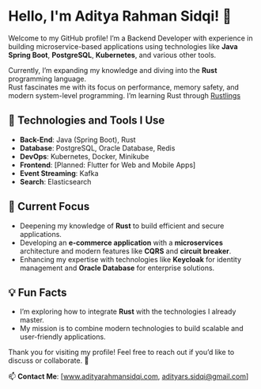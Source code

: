  # Hello, I'm Aditya Rahman Sidqi! 👋  

Welcome to my GitHub profile! I’m a Backend Developer with experience in building microservice-based applications using technologies like **Java Spring Boot**, **PostgreSQL**, **Kubernetes**, and various other tools.  

Currently, I’m expanding my knowledge and diving into the **Rust** programming language.  
Rust fascinates me with its focus on performance, memory safety, and modern system-level programming. I’m learning Rust through [Rustlings](https://github.com/rust-lang/rustlings)  

## 🔧 Technologies and Tools I Use  
- **Back-End**: Java (Spring Boot), Rust  
- **Database**: PostgreSQL, Oracle Database, Redis  
- **DevOps**: Kubernetes, Docker, Minikube  
- **Frontend**: [Planned: Flutter for Web and Mobile Apps]  
- **Event Streaming**: Kafka  
- **Search**: Elasticsearch  

## 🎯 Current Focus  
- Deepening my knowledge of **Rust** to build efficient and secure applications.  
- Developing an **e-commerce application** with a **microservices** architecture and modern features like **CQRS** and **circuit breaker**.  
- Enhancing my expertise with technologies like **Keycloak** for identity management and **Oracle Database** for enterprise solutions.  

## 💡 Fun Facts  
- I’m exploring how to integrate **Rust** with the technologies I already master.  
- My mission is to combine modern technologies to build scalable and user-friendly applications.  

Thank you for visiting my profile! Feel free to reach out if you’d like to discuss or collaborate. 🚀  

📫 **Contact Me**: [www.adityarahmansidqi.com, adityars.sidqi@gmail.com]  


<!---
adityars-sidqi/adityars-sidqi is a ✨ special ✨ repository because its `README.md` (this file) appears on your GitHub profile.
You can click the Preview link to take a look at your changes.
--->
